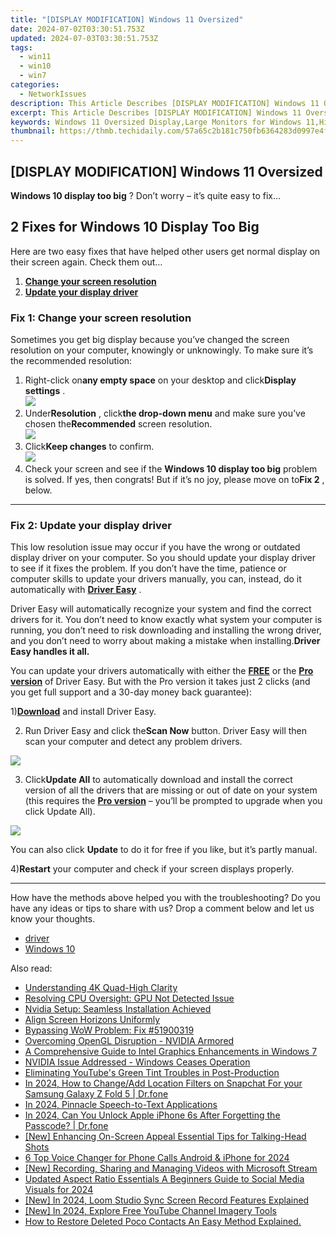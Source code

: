 ```yaml
---
title: "[DISPLAY MODIFICATION] Windows 11 Oversized"
date: 2024-07-02T03:30:51.753Z
updated: 2024-07-03T03:30:51.753Z
tags:
  - win11
  - win10
  - win7
categories:
  - NetworkIssues
description: This Article Describes [DISPLAY MODIFICATION] Windows 11 Oversized
excerpt: This Article Describes [DISPLAY MODIFICATION] Windows 11 Oversized
keywords: Windows 11 Oversized Display,Large Monitors for Windows 11,High-Resolution Large Display (Windows 11),Windows 11 Ultra HD Monitor,Wide Aspect Ratio Windows 11 Screen,Large Display Stand for Windows 11 Systems,Dual Monitor Setups with Windows 11 Oversized Monitors
thumbnail: https://thmb.techidaily.com/57a65c2b181c750fb6364283d0997e4f78e21ce130fdd9928a29e2fa7b69ddd1.jpg
---
```


## [DISPLAY MODIFICATION] Windows 11 Oversized

**Windows 10 display too big** ? Don’t worry – it’s quite easy to fix…

## 2 Fixes for Windows 10 Display Too Big

 Here are two easy fixes that have helped other users get normal display on their screen again. Check them out…

1. **[Change your screen resolution](#F1)**
2. [**Update your display driver**](#F2)

### **Fix 1: Change your screen resolution**

 Sometimes you get big display because you’ve changed the screen resolution on your computer, knowingly or unknowingly. To make sure it’s the recommended resolution:

1. Right-click on**any empty space** on your desktop and click**Display settings** .  
![](https://images.drivereasy.com/wp-content/uploads/2018/10/img_5bd2e21ce4cd4.jpg)
2. Under**Resolution** , click**the drop-down menu** and make sure you’ve chosen the**Recommended** screen resolution.  
![](https://images.drivereasy.com/wp-content/uploads/2018/10/img_5bd2e27ee9b46.jpg)
3. Click**Keep changes** to confirm.  
![](https://images.drivereasy.com/wp-content/uploads/2018/10/img_5bd2e308683d2.jpg)
4. Check your screen and see if the **Windows 10 display too big** problem is solved. If yes, then congrats! But if it’s no joy, please move on to**Fix 2** , below.

---

### **Fix 2: Update your display driver**

 This low resolution issue may occur if you have the wrong or outdated display driver on your computer. So you should update your display driver to see if it fixes the problem. If you don’t have the time, patience or computer skills to update your drivers manually, you can, instead, do it automatically with [**Driver Easy**](https://tools.techidaily.com/drivereasy/download/) .

 Driver Easy will automatically recognize your system and find the correct drivers for it. You don’t need to know exactly what system your computer is running, you don’t need to risk downloading and installing the wrong driver, and you don’t need to worry about making a mistake when installing.**Driver Easy handles it all.**

 You can update your drivers automatically with either the [**FREE**](https://tools.techidaily.com/drivereasy/download/) or the [**Pro version**](https://tools.techidaily.com/drivereasy/download/) of Driver Easy. But with the Pro version it takes just 2 clicks (and you get full support and a 30-day money back guarantee):

 1)[**Download**](https://tools.techidaily.com/drivereasy/download/) and install Driver Easy.

 2) Run Driver Easy and click the**Scan Now** button. Driver Easy will then scan your computer and detect any problem drivers.

![](https://images.drivereasy.com/wp-content/uploads/2018/10/img_5bd2ee46484b2.jpg)

 3) Click**Update All** to automatically download and install the correct version of all the drivers that are missing or out of date on your system (this requires the [**Pro version**](https://tools.techidaily.com/drivereasy/download/) – you’ll be prompted to upgrade when you click Update All).

![](https://images.drivereasy.com/wp-content/uploads/2018/10/img_5bd2ee5440679.jpg)

 You can also click **Update** to do it for free if you like, but it’s partly manual.

 4)**Restart** your computer and check if your screen displays properly.

---

 How have the methods above helped you with the troubleshooting? Do you have any ideas or tips to share with us? Drop a comment below and let us know your thoughts.

* [driver](https://tools.techidaily.com/drivereasy/download/)
* [Windows 10](https://tools.techidaily.com/drivereasy/download/)

<ins class="adsbygoogle"
     style="display:block"
     data-ad-format="autorelaxed"
     data-ad-client="ca-pub-7571918770474297"
     data-ad-slot="1223367746"></ins>



<ins class="adsbygoogle"
     style="display:block"
     data-ad-client="ca-pub-7571918770474297"
     data-ad-slot="8358498916"
     data-ad-format="auto"
     data-full-width-responsive="true"></ins>

<span class="atpl-alsoreadstyle">Also read:</span>
<div><ul>
<li><a href="https://network-issues.techidaily.com/understanding-4k-quad-high-clarity/"><u>Understanding 4K Quad-High Clarity</u></a></li>
<li><a href="https://network-issues.techidaily.com/resolving-cpu-oversight-gpu-not-detected-issue/"><u>Resolving CPU Oversight: GPU Not Detected Issue</u></a></li>
<li><a href="https://network-issues.techidaily.com/nvidia-setup-seamless-installation-achieved/"><u>Nvidia Setup: Seamless Installation Achieved</u></a></li>
<li><a href="https://network-issues.techidaily.com/align-screen-horizons-uniformly/"><u>Align Screen Horizons Uniformly</u></a></li>
<li><a href="https://network-issues.techidaily.com/bypassing-wow-problem-fix-51900319/"><u>Bypassing WoW Problem: Fix #51900319</u></a></li>
<li><a href="https://network-issues.techidaily.com/overcoming-opengl-disruption-nvidia-armored/"><u>Overcoming OpenGL Disruption - NVIDIA Armored</u></a></li>
<li><a href="https://network-issues.techidaily.com/a-comprehensive-guide-to-intel-graphics-enhancements-in-windows-7/"><u>A Comprehensive Guide to Intel Graphics Enhancements in Windows 7</u></a></li>
<li><a href="https://network-issues.techidaily.com/nvidia-issue-addressed-windows-ceases-operation/"><u>NVIDIA Issue Addressed - Windows Ceases Operation</u></a></li>
<li><a href="https://network-issues.techidaily.com/eliminating-youtubes-green-tint-troubles-in-post-production/"><u>Eliminating YouTube's Green Tint Troubles in Post-Production</u></a></li>
<li><a href="https://location-social.techidaily.com/in-2024-how-to-changeadd-location-filters-on-snapchat-for-your-samsung-galaxy-z-fold-5-drfone-by-drfone-virtual-android/"><u>In 2024, How to Change/Add Location Filters on Snapchat For your Samsung Galaxy Z Fold 5 | Dr.fone</u></a></li>
<li><a href="https://extra-skills.techidaily.com/in-2024-pinnacle-speech-to-text-applications/"><u>In 2024, Pinnacle Speech-to-Text Applications</u></a></li>
<li><a href="https://iphone-unlock.techidaily.com/in-2024-can-you-unlock-apple-iphone-6s-after-forgetting-the-passcode-drfone-by-drfone-ios/"><u>In 2024, Can You Unlock Apple iPhone 6s After Forgetting the Passcode? | Dr.fone</u></a></li>
<li><a href="https://youtube-video-recordings.techidaily.com/new-enhancing-on-screen-appeal-essential-tips-for-talking-head-shots/"><u>[New] Enhancing On-Screen Appeal  Essential Tips for Talking-Head Shots</u></a></li>
<li><a href="https://audio-shaping.techidaily.com/6-top-voice-changer-for-phone-calls-android-and-iphone-for-2024/"><u>6 Top Voice Changer for Phone Calls Android & iPhone for 2024</u></a></li>
<li><a href="https://video-capture.techidaily.com/new-recording-sharing-and-managing-videos-with-microsoft-stream/"><u>[New] Recording, Sharing and Managing Videos with Microsoft Stream</u></a></li>
<li><a href="https://video-content-creator.techidaily.com/updated-aspect-ratio-essentials-a-beginners-guide-to-social-media-visuals-for-2024/"><u>Updated Aspect Ratio Essentials A Beginners Guide to Social Media Visuals for 2024</u></a></li>
<li><a href="https://screen-sharing-recording.techidaily.com/new-in-2024-loom-studio-sync-screen-record-features-explained/"><u>[New] In 2024, Loom Studio  Sync Screen Record Features Explained</u></a></li>
<li><a href="https://facebook-record-videos.techidaily.com/new-in-2024-explore-free-youtube-channel-imagery-tools/"><u>[New] In 2024, Explore Free YouTube Channel Imagery Tools</u></a></li>
<li><a href="https://blog-min.techidaily.com/how-to-restore-deleted-poco-contacts-an-easy-method-explained-by-fonelab-android-recover-contacts/"><u>How to Restore Deleted Poco Contacts  An Easy Method Explained.</u></a></li>
</ul></div>

